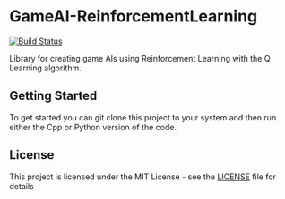 # GameAI-ReinforcementLearning
[![Build Status](https://travis-ci.org/tonypr/GameAI-ReinforcementLearning.svg?branch=master)](https://travis-ci.org/tonypr/GameAI-ReinforcementLearning)

Library for creating game AIs using Reinforcement Learning with the Q Learning algorithm.

## Getting Started

To get started you can git clone this project to your system and then run either the Cpp or Python version of the code.

## License

This project is licensed under the MIT License - see the [LICENSE](LICENSE) file for details
